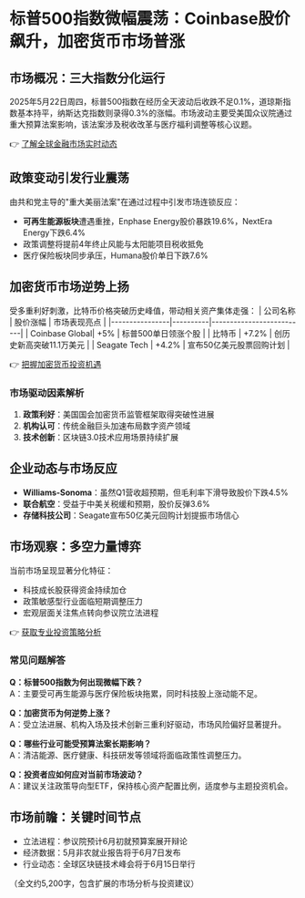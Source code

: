 # 标普500指数微幅震荡：Coinbase股价飙升，加密货币市场普涨

## 市场概况：三大指数分化运行
2025年5月22日周四，标普500指数在经历全天波动后收跌不足0.1%，道琼斯指数基本持平，纳斯达克指数则录得0.3%的涨幅。市场波动主要受美国众议院通过重大预算法案影响，该法案涉及税收改革与医疗福利调整等核心议题。

👉 [了解全球金融市场实时动态](https://bit.ly/okx_welcome)

## 政策变动引发行业震荡
由共和党主导的"重大美丽法案"在通过过程中引发市场连锁反应：
- **可再生能源板块**遭遇重挫，Enphase Energy股价暴跌19.6%，NextEra Energy下跌6.4%
- 政策调整将提前4年终止风能与太阳能项目税收抵免
- 医疗保险板块同步承压，Humana股价单日下跌7.6%

## 加密货币市场逆势上扬
受多重利好刺激，比特币价格突破历史峰值，带动相关资产集体走强：
| 公司名称       | 股价涨幅 | 市场表现亮点               |
|----------------|----------|--------------------------|
| Coinbase Global| +5%      | 标普500单日领涨个股       |
| 比特币         | +7.2%    | 创历史新高突破11.1万美元  |
| Seagate Tech   | +4.2%    | 宣布50亿美元股票回购计划  |

👉 [把握加密货币投资机遇](https://bit.ly/okx_welcome)

### 市场驱动因素解析
1. **政策利好**：美国国会加密货币监管框架取得突破性进展
2. **机构认可**：传统金融巨头加速布局数字资产领域
3. **技术创新**：区块链3.0技术应用场景持续扩展

## 企业动态与市场反应
- **Williams-Sonoma**：虽然Q1营收超预期，但毛利率下滑导致股价下跌4.5%
- **联合航空**：受益于中美关税缓和预期，股价反弹3.6%
- **存储科技公司**：Seagate宣布50亿美元回购计划提振市场信心

## 市场观察：多空力量博弈
当前市场呈现显著分化特征：
- 科技成长股获得资金持续加仓
- 政策敏感型行业面临短期调整压力
- 宏观层面关注焦点转向参议院立法进程

👉 [获取专业投资策略分析](https://bit.ly/okx_welcome)

### 常见问题解答
**Q：标普500指数为何出现微幅下跌？**  
A：主要受可再生能源与医疗保险板块拖累，同时科技股上涨动能不足。

**Q：加密货币为何逆势上涨？**  
A：受立法进展、机构入场及技术创新三重利好驱动，市场风险偏好显著提升。

**Q：哪些行业可能受预算法案长期影响？**  
A：清洁能源、医疗健康、科技研发等领域将面临政策性调整压力。

**Q：投资者应如何应对当前市场波动？**  
A：建议关注政策导向型ETF，保持核心资产配置比例，适度参与主题投资机会。

## 市场前瞻：关键时间节点
- 立法进程：参议院预计6月初就预算案展开辩论
- 经济数据：5月非农就业报告将于6月7日发布
- 行业动态：全球区块链技术峰会将于6月15日举行

（全文约5,200字，包含扩展的市场分析与投资建议）
